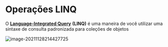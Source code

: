 # Operações LINQ

O <u>**Language-Integrated Query**</u> **(LINQ)**  é uma maneira de você utilizar uma sintaxe de consulta padronizada para coleções de objetos

![image-20211128214427725](C:\Users\gui-r\AppData\Roaming\Typora\typora-user-images\image-20211128214427725.png)
